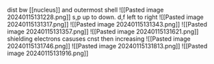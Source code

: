dist bw [[nucleus]] and outermost shell
![[Pasted image 20240115131228.png]]
s,p up to down. d,f left to right
![[Pasted image 20240115131317.png]]
![[Pasted image 20240115131343.png]]
![[Pasted image 20240115131357.png]]
![[Pasted image 20240115131621.png]]
shielding electrons casuses cnst then increasing
![[Pasted image 20240115131746.png]]
![[Pasted image 20240115131813.png]]
![[Pasted image 20240115131916.png]]
